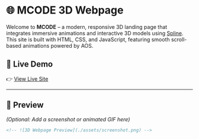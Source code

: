 # 🌐 MCODE 3D Webpage

Welcome to **MCODE** – a modern, responsive 3D landing page that integrates immersive animations and interactive 3D models using [Spline](https://spline.design). This site is built with HTML, CSS, and JavaScript, featuring smooth scroll-based animations powered by AOS.

## 🚀 Live Demo

👉 [View Live Site](robo-3d-webpage.netlify.app)

---

## 📸 Preview

*(Optional: Add a screenshot or animated GIF here)*  
```md
<!-- ![3D Webpage Preview](./assets/screenshot.png) -->

